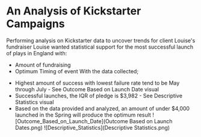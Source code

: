 # An Analysis of Kickstarter Campaigns
 Performing analysis on Kickstarter data to uncover trends for client Louise's fundraiser
Louise wanted statistical support for the most successful launch of plays in England with:
- Amount of fundraising
- Optimum Timing of event
With the data collected;
* Highest amount of success with lowest failure rate tend to be May through July - See Outcome Based on Launch Date visual
* Successful launches, the IQR of pledge is $3,982 - See Descriptive Statistics visual
* Based on the data provided and analyzed, an amount of under $4,000 launched in the Spring will produce the optimum result
![Outcome_Based_on_Launch_Date](Outcome Based on Launch Dates.png)
![Descriptive_Statistics](Descriptive Statistics.png)
